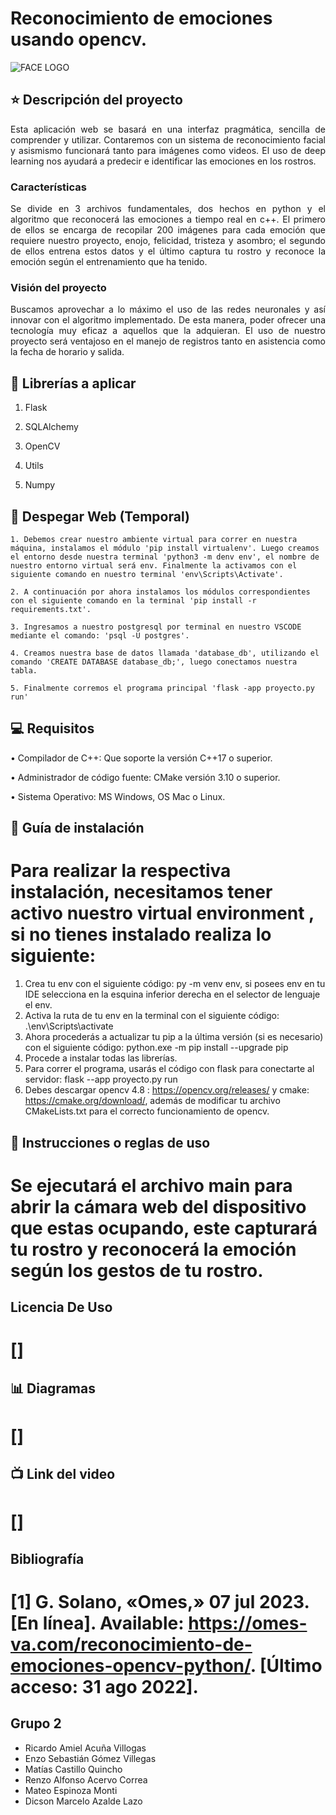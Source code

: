 # **Reconocimiento de emociones usando opencv.**

![FACE LOGO](https://github.com/CS1103/proyecto-final---te02---202301-pf0220231-grupo2/assets/132113148/fdd5866b-608b-4801-ab0b-370b76446133)



## :star: Descripción del proyecto
<p align="justify">
Esta aplicación web se basará en una interfaz pragmática, sencilla de comprender y utilizar. Contaremos con un sistema de reconocimiento facial y asismismo funcionará tanto para imágenes como videos. El uso de deep learning nos ayudará a predecir e identificar las emociones en los rostros.
</p>

### Características
<p align="justify">
    Se divide en 3 archivos fundamentales, dos hechos en python y el algoritmo que reconocerá las emociones a tiempo real en c++. El primero de ellos se encarga de recopilar 200 imágenes para cada emoción que requiere nuestro proyecto, enojo, felicidad, tristeza y asombro; el segundo de ellos entrena estos datos y el último captura tu rostro y reconoce la emoción según el entrenamiento que ha tenido.
</p>


### Visión del proyecto
<p align="justify">
    Buscamos aprovechar a lo máximo el uso de las redes neuronales y así innovar con el algoritmo implementado. De esta manera, poder ofrecer una tecnología muy eficaz a aquellos que la adquieran. El uso de nuestro proyecto será ventajoso en el manejo de registros tanto en asistencia como la fecha de horario y salida.
</p>

## :file_folder: Librerías a aplicar

1. Flask

2. SQLAlchemy

3. OpenCV

4. Utils

5. Numpy

## :rocket: Despegar Web (Temporal)
<p align="justify">
    
    1. Debemos crear nuestro ambiente virtual para correr en nuestra máquina, instalamos el módulo 'pip install virtualenv'. Luego creamos el entorno desde nuestra terminal 'python3 -m denv env', el nombre de nuestro entorno virtual será env. Finalmente la activamos con el siguiente comando en nuestro terminal 'env\Scripts\Activate'.
    
    2. A continuación por ahora instalamos los módulos correspondientes con el siguiente comando en la terminal 'pip install -r requirements.txt'.
    
    3. Ingresamos a nuestro postgresql por terminal en nuestro VSCODE mediante el comando: 'psql -U postgres'.
    
    4. Creamos nuestra base de datos llamada 'database_db', utilizando el comando 'CREATE DATABASE database_db;', luego conectamos nuestra tabla.
    
    5. Finalmente corremos el programa principal 'flask -app proyecto.py run'
    
## :computer: Requisitos
• Compilador de C++: Que soporte la versión C++17 o superior.
    
• Administrador de código fuente: CMake versión 3.10 o superior.
    
• Sistema Operativo: MS Windows, OS Mac o Linux.
    
## :wrench: Guía de instalación
# Para realizar la respectiva instalación, necesitamos tener activo nuestro virtual environment , si no tienes instalado realiza lo siguiente:

1. Crea tu env con el siguiente código: py -m venv env, si posees env en tu IDE selecciona en la esquina inferior derecha en el selector de lenguaje el env.
2. Activa la ruta de tu env en la terminal con el siguiente código: .\env\Scripts\activate
3. Ahora procederás a actualizar tu pip a la última versión (si es necesario) con el siguiente código: python.exe -m pip install --upgrade pip
4. Procede a instalar todas las librerías.
5. Para correr el programa, usarás el código con flask para conectarte al servidor: flask --app proyecto.py run
6. Debes descargar opencv 4.8 : https://opencv.org/releases/ y cmake: https://cmake.org/download/, además de modificar tu archivo CMakeLists.txt para el correcto funcionamiento de opencv.
    
## :page_facing_up: Instrucciones o reglas de uso
 # Se ejecutará el archivo main para abrir la cámara web del dispositivo que estas ocupando, este capturará tu rostro y reconocerá la emoción según los gestos de tu rostro.

## Licencia De Uso
# []
    
## :bar_chart: Diagramas
# []
    
## :tv: Link del video
# []

## Bibliografía
# [1] G. Solano, «Omes,» 07 jul 2023. [En línea]. Available: https://omes-va.com/reconocimiento-de-emociones-opencv-python/. [Último acceso: 31 ago 2022].
    
## Grupo 2
- Ricardo Amiel Acuña Villogas
- Enzo Sebastián Gómez Villegas
- Matías Castillo Quincho
- Renzo Alfonso Acervo Correa
- Mateo Espinoza Monti
- Dicson Marcelo Azalde Lazo
    
    
    



